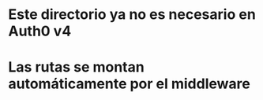 # Este directorio ya no es necesario en Auth0 v4
# Las rutas se montan automáticamente por el middleware
